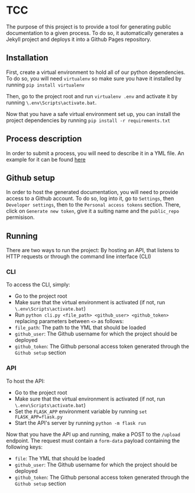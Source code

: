 # TCC
The purpose of this project is to provide a tool for generating public documentation to a given process. To do so, it automatically generates a Jekyll project and deploys it into a Github Pages repository.

## Installation
First, create a virtual environment to hold all of our python dependencies. To do so, you will need `virtualenv` so make sure you have it installed by running `pip install virtualenv`

Then, go to the project root and run `virtualenv .env` and activate it by running `\.env\Scripts\activate.bat`.

Now that you have a safe virtual environment set up, you can install the project dependencies by running `pip install -r requirements.txt`

## Process description
In order to submit a process, you will need to describe it in a YML file. An example for it can be found [here](https://github.com/alexpsilva/TCC/blob/main/mock.yml)

## Github setup
In order to host the generated documentation, you will need to provide access to a Github account. To do so, log into it, go to `Settings`, then `Developer settings`, then to the `Personal access tokens` section. There, click on `Generate new token`, give it a suiting name and the `public_repo` permisison.

## Running
There are two ways to run the project: By hosting an API, that listens to HTTP requests or through the command line interface (CLI)

### CLI
To access the CLI, simply:
 - Go to the project root
 - Make sure that the virtual environment is activated (if not, run `\.env\Scripts\activate.bat`)
 - Run `python cli.py <file_path> <github_user> <github_token>` replacing parameters between `<>` as follows: 
 - `file_path`: The path to the YML that should be loaded
 - `github_user`: The Github username for which the project should be deployed
 - `github_token`: The Github personal access token generated through the `Github setup` section 

### API
To host the API:
 - Go to the project root
 - Make sure that the virtual environment is activated (if not, run `\.env\Scripts\activate.bat`)
 - Set the `FLASK_APP` environment variable by running `set FLASK_APP=flask.py`
 - Start the API's server by running `python -m flask run`

Now that you have the API up and running, make a POST to the `/upload` endpoint. The request must contain a `form-data` payload containing the following keys:
 - `file`: The YML that should be loaded
 - `github_user`: The Github username for which the project should be deployed
 - `github_token`: The Github personal access token generated through the `Github setup` section
